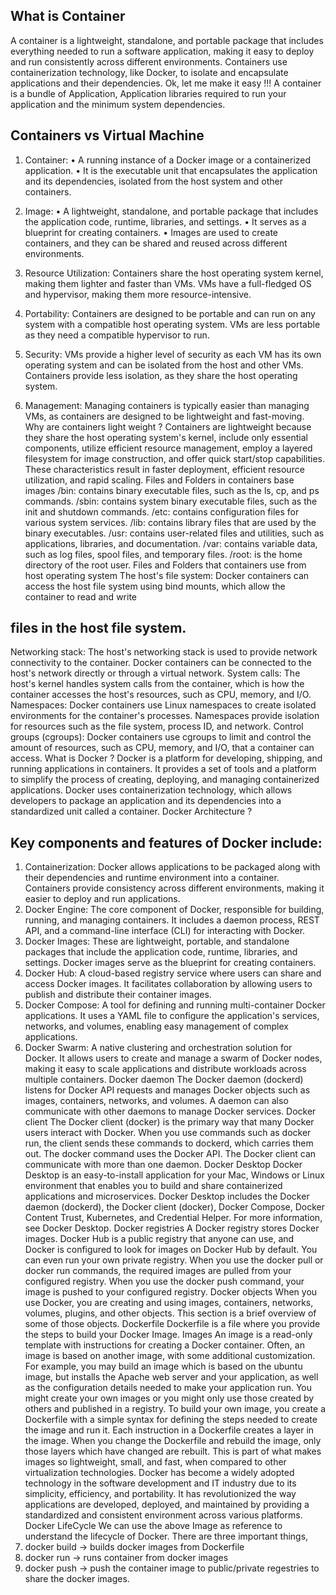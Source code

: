 ## What is Container 
A container is a lightweight, standalone, and portable package that includes everything needed to run a software application, making it easy to deploy and run consistently across different environments. Containers use containerization technology, like Docker, to isolate and encapsulate applications and their dependencies.
Ok, let me make it easy !!!
A container is a bundle of Application, Application libraries required to run your application and the minimum system dependencies.
 
## Containers vs Virtual Machine
1.	Container:
•	A running instance of a Docker image or a containerized application.
•	It is the executable unit that encapsulates the application and its dependencies, isolated from the host system and other containers.
2.	Image:
•	A lightweight, standalone, and portable package that includes the application code, runtime, libraries, and settings.
•	It serves as a blueprint for creating containers.
•	Images are used to create containers, and they can be shared and reused across different environments.

1. Resource Utilization: Containers share the host operating system kernel, making them lighter and faster than VMs. VMs have a full-fledged OS and hypervisor, making them more resource-intensive.
2. Portability: Containers are designed to be portable and can run on any system with a compatible host operating system. VMs are less portable as they need a compatible hypervisor to run.
3. Security: VMs provide a higher level of security as each VM has its own operating system and can be isolated from the host and other VMs. Containers provide less isolation, as they share the host operating system.
4. Management: Managing containers is typically easier than managing VMs, as containers are designed to be lightweight and fast-moving.
Why are containers light weight ?
Containers are lightweight because they share the host operating system's kernel, include only essential components, utilize efficient resource management, employ a layered filesystem for image construction, and offer quick start/stop capabilities. These characteristics result in faster deployment, efficient resource utilization, and rapid scaling.
Files and Folders in containers base images
 /bin: contains binary executable files, such as the ls, cp, and ps commands.
/sbin: contains system binary executable files, such as the init and shutdown commands.
/etc: contains configuration files for various system services.
/lib: contains library files that are used by the binary executables.
 /usr: contains user-related files and utilities, such as applications, libraries, and documentation.
 /var: contains variable data, such as log files, spool files, and temporary files.
 /root: is the home directory of the root user.
Files and Folders that containers use from host operating system
The host's file system: Docker containers can access the host file system using bind mounts, which allow the container to read and write
## files in the host file system.
Networking stack: The host's networking stack is used to provide network connectivity to the container. Docker containers can be connected to the host's network directly or through a virtual network.
System calls: The host's kernel handles system calls from the container, which is how the container accesses the host's resources, such as CPU, memory, and I/O.
Namespaces: Docker containers use Linux namespaces to create isolated environments for the container's processes. Namespaces provide isolation for resources such as the file system, process ID, and network.
Control groups (cgroups): Docker containers use cgroups to limit and control the amount of resources, such as CPU, memory, and I/O, that a container can access.
What is Docker ?
Docker is a platform for developing, shipping, and running applications in containers. It provides a set of tools and a platform to simplify the process of creating, deploying, and managing containerized applications. Docker uses containerization technology, which allows developers to package an application and its dependencies into a standardized unit called a container.
Docker Architecture ?
 

## Key components and features of Docker include:
1.	Containerization: Docker allows applications to be packaged along with their dependencies and runtime environment into a container. Containers provide consistency across different environments, making it easier to deploy and run applications.
2.	Docker Engine: The core component of Docker, responsible for building, running, and managing containers. It includes a daemon process, REST API, and a command-line interface (CLI) for interacting with Docker.
3.	Docker Images: These are lightweight, portable, and standalone packages that include the application code, runtime, libraries, and settings. Docker images serve as the blueprint for creating containers.
4.	Docker Hub: A cloud-based registry service where users can share and access Docker images. It facilitates collaboration by allowing users to publish and distribute their container images.
5.	Docker Compose: A tool for defining and running multi-container Docker applications. It uses a YAML file to configure the application's services, networks, and volumes, enabling easy management of complex applications.
6.	Docker Swarm: A native clustering and orchestration solution for Docker. It allows users to create and manage a swarm of Docker nodes, making it easy to scale applications and distribute workloads across multiple containers.
Docker daemon
The Docker daemon (dockerd) listens for Docker API requests and manages Docker objects such as images, containers, networks, and volumes. A daemon can also communicate with other daemons to manage Docker services.
Docker client
The Docker client (docker) is the primary way that many Docker users interact with Docker. When you use commands such as docker run, the client sends these commands to dockerd, which carries them out. The docker command uses the Docker API. The Docker client can communicate with more than one daemon.
Docker Desktop
Docker Desktop is an easy-to-install application for your Mac, Windows or Linux environment that enables you to build and share containerized applications and microservices. Docker Desktop includes the Docker daemon (dockerd), the Docker client (docker), Docker Compose, Docker Content Trust, Kubernetes, and Credential Helper. For more information, see Docker Desktop.
Docker registries
A Docker registry stores Docker images. Docker Hub is a public registry that anyone can use, and Docker is configured to look for images on Docker Hub by default. You can even run your own private registry.
When you use the docker pull or docker run commands, the required images are pulled from your configured registry. When you use the docker push command, your image is pushed to your configured registry. Docker objects
When you use Docker, you are creating and using images, containers, networks, volumes, plugins, and other objects. This section is a brief overview of some of those objects.
Dockerfile
Dockerfile is a file where you provide the steps to build your Docker Image.
Images
An image is a read-only template with instructions for creating a Docker container. Often, an image is based on another image, with some additional customization. For example, you may build an image which is based on the ubuntu image, but installs the Apache web server and your application, as well as the configuration details needed to make your application run.
You might create your own images or you might only use those created by others and published in a registry. To build your own image, you create a Dockerfile with a simple syntax for defining the steps needed to create the image and run it. Each instruction in a Dockerfile creates a layer in the image. When you change the Dockerfile and rebuild the image, only those layers which have changed are rebuilt. This is part of what makes images so lightweight, small, and fast, when compared to other virtualization technologies.
Docker has become a widely adopted technology in the software development and IT industry due to its simplicity, efficiency, and portability. It has revolutionized the way applications are developed, deployed, and maintained by providing a standardized and consistent environment across various platforms.
Docker LifeCycle
 We can use the above Image as reference to understand the lifecycle of Docker.
There are three important things,
1.	docker build -> builds docker images from Dockerfile
2.	docker run -> runs container from docker images
3.	docker push -> push the container image to public/private regestries to share the docker images.




